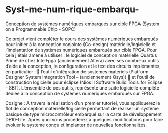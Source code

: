 # Syst-me-num-rique-embarqu-
Conception de systèmes numériques embarqués sur cible  FPGA (System on a Programmable Chip - SOPC)


Ce projet vient compléter le cours des systèmes numériques embarqués pour initier à la conception 
conjointe (Co-design) matérielle/logicielle et l’implantation de systèmes numériques embarqués sur 
cible FPGA.
Pour cela j'étais amené à utiliser : le logiciel de conception matérielle Quartus Prime de chez 
IntelFpga (anciennement Altera) avec ses nombreux outils d’aide à la conception, la configuration 
et le test des circuits implémentés, en particulier :
 l’outil d’intégration de systèmes matériels (Platform Designer System Integration Tool –
(anciennement Qsys))
 et l’outil de construction logicielle pour éclipse (Nios II Software Build Tools for Eclipse – SBT). 
L’ensemble de ces outils, représente une suite logicielle complète dédiée à la conception de systèmes 
numériques embarqués sur FPGA. 

Cosigne : 
A travers la réalisation d’un premier tutoriel, vous appliquerez le flot de conception
matérielle/logicielle permettant de réaliser un système basique de type microcontrôleur embarqué 
sur la carte de développement DE10-Lite. Après quoi vous procéderez à quelques modifications pour 
faire évoluer le système conçu et implanter de nouvelles fonctionnalités.
